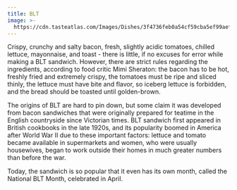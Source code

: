 ```yaml
---
title: BLT
image: >-
  https://cdn.tasteatlas.com/Images/Dishes/3f4736feb0a54cf59cba5ef99aef5a17.jpg?w=905&h=510
---
```


Crispy, crunchy and salty bacon, fresh, slightly acidic tomatoes, chilled lettuce, mayonnaise, and toast - there is little, if no excuses for error while making a BLT sandwich. However, there are strict rules regarding the ingredients, according to food critic Mimi Sheraton: the bacon has to be hot, freshly fried and extremely crispy, the tomatoes must be ripe and sliced thinly, the lettuce must have bite and flavor, so iceberg lettuce is forbidden, and the bread should be toasted until golden-brown.

The origins of BLT are hard to pin down, but some claim it was developed from bacon sandwiches that were originally prepared for teatime in the English countryside since Victorian times. BLT sandwich first appeared in British cookbooks in the late 1920s, and its popularity boomed in America after World War II due to these important factors: lettuce and tomato became available in supermarkets and women, who were usually housewives, began to work outside their homes in much greater numbers than before the war.

Today, the sandwich is so popular that it even has its own month, called the National BLT Month, celebrated in April.